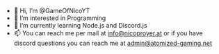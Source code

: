 - 👋 Hi, I’m @GameOfNicoYT
- 👀 I’m interested in Programming
- 🌱 I’m currently learning Node.js and Discord.js
- 📫 You can reach me per mail at info@nicoproyer.at or if you have discord questions you can reach me at admin@atomized-gaming.net
